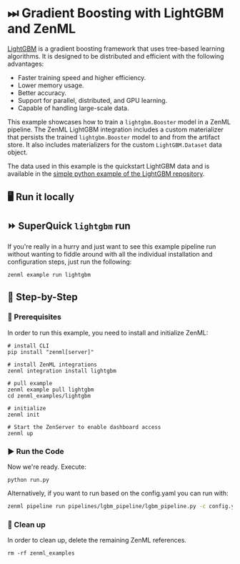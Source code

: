 # ⏭ Gradient Boosting with LightGBM and ZenML

[LightGBM](https://lightgbm.readthedocs.io/en/latest/) is a gradient boosting 
framework that uses tree-based learning algorithms. It is designed to be 
distributed and efficient with the following advantages:

- Faster training speed and higher efficiency.
- Lower memory usage.
- Better accuracy.
- Support for parallel, distributed, and GPU learning.
- Capable of handling large-scale data.

This example showcases how to train a `lightgbm.Booster` model in a ZenML 
pipeline. The ZenML LightGBM integration includes a custom materializer that 
persists the trained `lightgbm.Booster` model to and from the artifact store. It
also includes materializers for the custom `LightGBM.Dataset` data object.

The data used in this example is the quickstart LightGBM data and is available in
the [simple python example of the LightGBM repository](https://github.com/microsoft/LightGBM/blob/master/examples/python-guide/simple_example.py).

## 🖥 Run it locally

## ⏩ SuperQuick `lightgbm` run

If you're really in a hurry and just want to see this example pipeline run
without wanting to fiddle around with all the individual installation and
configuration steps, just run the following:

```shell
zenml example run lightgbm
```

## 👣 Step-by-Step

### 📄 Prerequisites

In order to run this example, you need to install and initialize ZenML:

```shell
# install CLI
pip install "zenml[server]"

# install ZenML integrations
zenml integration install lightgbm

# pull example
zenml example pull lightgbm
cd zenml_examples/lightgbm

# initialize
zenml init

# Start the ZenServer to enable dashboard access
zenml up
```

### ▶️ Run the Code

Now we're ready. Execute:

```shell
python run.py
```

Alternatively, if you want to run based on the config.yaml you can run with:

```bash
zenml pipeline run pipelines/lgbm_pipeline/lgbm_pipeline.py -c config.yaml
```

### 🧽 Clean up

In order to clean up, delete the remaining ZenML references.

```shell
rm -rf zenml_examples
```
